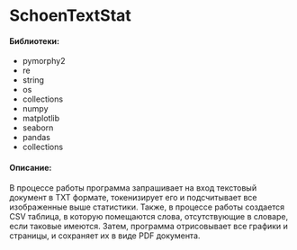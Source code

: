 # SchoenTextStat

#### Библиотеки:

* pymorphy2
* re
* string
* os
* collections
* numpy
* matplotlib
* seaborn
* pandas
* collections

#### Описание:

В процессе работы программа запрашивает на вход текстовый документ в TXT формате,
токенизирует его и подсчитывает все изображенные выше статистики. Также, в процессе 
работы создается CSV таблица, в которую помещаются слова, отсутствующие в словаре, 
если таковые имеются. Затем, программа отрисовывает все графики и страницы, и сохраняет 
их в виде PDF документа.
